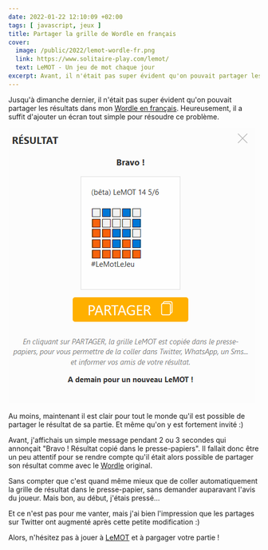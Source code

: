 ```yaml
---
date: 2022-01-22 12:10:09 +02:00
tags: [ javascript, jeux ]
title: Partager la grille de Wordle en français
cover:
  image: /public/2022/lemot-wordle-fr.png
  link: https://www.solitaire-play.com/lemot/
  text: LeMOT - Un jeu de mot chaque jour
excerpt: Avant, il n'était pas super évident qu'on pouvait partager les résultats de mon Wordle en français. Il a suffit d'ajouter un écran tout simple pour résoudre ce problème...
---
```


Jusqu'à dimanche dernier, il n'était pas super évident qu'on pouvait partager les résultats dans mon [Wordle en français](https://www.solitaire-play.com/lemot/). Heureusement, il a suffit d'ajouter un écran tout simple pour résoudre ce problème.

![Partager la grille LeMOT](/public/2022/wordle-fr-partager.png "Partager la grille LeMOT")

Au moins, maintenant il est clair pour tout le monde qu'il est possible de partager le résultat de sa partie. Et même qu'on y est fortement invité :)

Avant, j'affichais un simple message pendant 2 ou 3 secondes qui annonçait "Bravo ! Résultat copié dans le presse-papiers". Il fallait donc être un peu attentif pour se rendre compte qu'il était alors possible de partager son résultat comme avec le [Wordle](https://powerlanguage.co.uk/wordle/) original.

Sans compter que c'est quand même mieux que de coller automatiquement la grille de résultat dans le presse-papier, sans demander auparavant l'avis du joueur. Mais bon, au début, j'étais pressé...

Et ce n'est pas pour me vanter, mais j'ai bien l'impression que les partages sur Twitter ont augmenté après cette petite modification :)

Alors, n'hésitez pas à jouer à [LeMOT](https://www.solitaire-play.com/lemot/ "Wordle en français") et à pargager votre partie !
